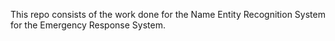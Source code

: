 This repo consists of the work done for the Name Entity Recognition System for the Emergency Response System.
